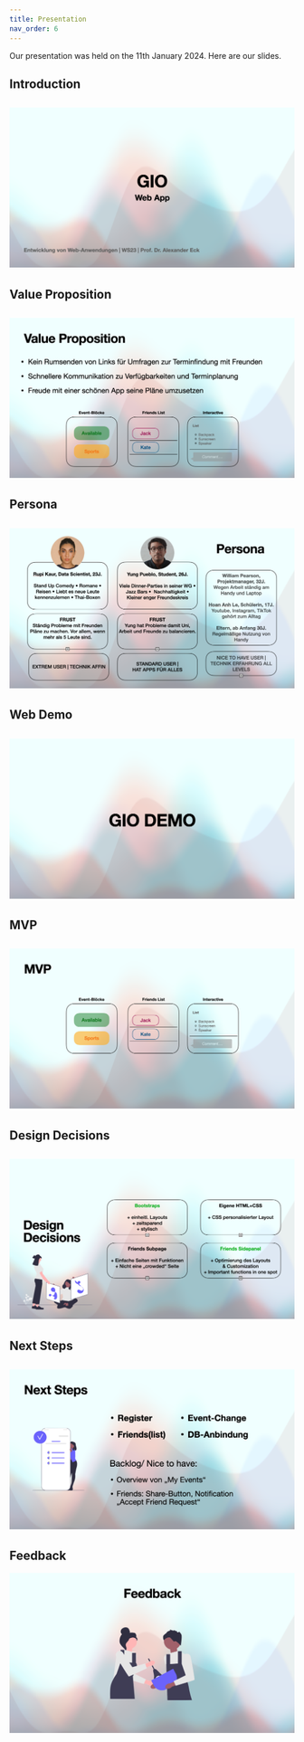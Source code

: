 ```yaml
---
title: Presentation
nav_order: 6
---
```


Our presentation was held on the 11th January 2024. Here are our slides. 

## Introduction

![Cover](assets/images/Presentation/ppcover.png)
--

## Value Proposition

![Value](assets/images/Presentation/ppvaluepropos.png)
--

## Persona

![Persona](assets/images/Presentation/pppersona.png)
--

## Web Demo

![Demo](assets/images/Presentation/ppgio.png)
--

## MVP

![MVP](assets/images/Presentation/ppmvp.png)
--

## Design Decisions

![Design Decisions](assets/images/Presentation/ppdesigndecisions.png)
--

## Next Steps

![Next Steps](assets/images/Presentation/ppnextsteps.png)
--

## Feedback
![Feedback](assets/images/Presentation/ppfeedback.png)